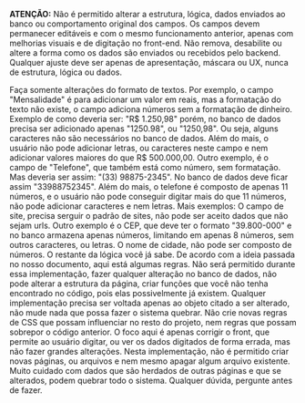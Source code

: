 **ATENÇÃO:**
Não é permitido alterar a estrutura, lógica, dados enviados ao banco ou comportamento original dos campos. Os campos devem permanecer editáveis e com o mesmo funcionamento anterior, apenas com melhorias visuais e de digitação no front-end. Não remova, desabilite ou altere a forma como os dados são enviados ou recebidos pelo backend. Qualquer ajuste deve ser apenas de apresentação, máscara ou UX, nunca de estrutura, lógica ou dados.

Faça somente alterações do formato de textos. Por exemplo, o campo "Mensalidade" é para adicionar um valor em reais, mas a formatação do texto não existe, o campo adiciona números sem a formatação de dinheiro.
Exemplo de como deveria ser: "R$ 1.250,98" porém, no banco de dados precisa ser adicionado apenas "1250.98", ou "1250,98". Ou seja, alguns caracteres não são necessários no banco de dados. Além do mais, o usuário não pode adicionar letras, ou caracteres neste campo e nem adicionar valores maiores do que R$ 500.000,00. Outro exemplo, é o campo de "Telefone", que também está como número, sem formatação. Mas deveria ser assim: "(33) 98875-2345". No banco de dados deve ficar assim "33988752345". Além do mais, o telefone é composto de apenas 11 números, e o usuário não pode conseguir digitar mais do que 11 números, não pode adicionar caracteres e nem letras.
Mais exemplos:
O campo de site, precisa serguir o padrão de sites, não pode ser aceito dados que não sejam urls.
Outro exemplo é o CEP, que deve ter o formato "39.800-000" e no banco armazena apenas números, limitando em apenas 8 números, sem outros caracteres, ou letras.
O nome de cidade, não pode ser composto de números.
O restante da lógica você já sabe.
De acordo com a ideia passada no nosso documento, aqui está algumas regras. Não será permitido durante essa implementação, fazer qualquer alteração no banco de dados, não pode alterar a estrutura da página, criar funções que você não tenha encontrado no código, pois elas possivelmente já existem. Qualquer implementação precisa ser voltada apenas ao objeto citado a ser alterado, não mude nada que possa fazer o sistema quebrar. Não crie novas regras de CSS que possam influenciar no resto do projeto, nem regras que possam sobrepor o código anterior. O foco aqui é apenas corrigir o front, que permite ao usuário digitar, ou ver os dados digitados de forma errada, mas não fazer grandes alterações. Nesta implementação, não é permitido criar novas páginas, ou arquivos e nem mesmo apagar algum arquivo existente. Muito cuidado com dados que são herdados de outras páginas e que se alterados, podem quebrar todo o sistema.
Qualquer dúvida, pergunte antes de fazer. 